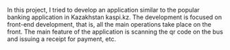 In this project, I tried to develop an application similar to the popular banking application in Kazakhstan kaspi.kz. The development is focused on front-end development, that is, all the main operations take place on the front. The main feature of the application is scanning the qr code on the bus and issuing a receipt for payment, etc.